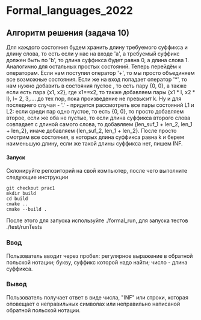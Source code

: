 # Formal_languages_2022
## Алгоритм решения (задача 10)
Для каждого состояния будем хранить длину требуемого суффикса и длину слова, то есть если у нас на входе 'a', а требуемый суффикс должен быть по 'b', то длина суффикса будет равна 0, а длина слова 1. Аналогично для остальных простых состояний. Теперь перейдём к операторам. Если нам поступил оператор '+', то мы просто объединяем все возможные состояния. Если же на вход попадает оператор '*', то нам нужно добавить в состояния пустое , то есть пару {0, 0}, а также если есть пара {x1, x2}, где x1==x2, то также добавляем пары {x1 * l, x2 * l}, l= 2, 3,.... до тех пор, пока произведение не превысит k. Ну и  для последнего случая - '.' - придется рассмотреть все пары состояний L1 и L2: если среди пар одно пустое, то есть {0, 0}, то просто добавляем второе, если же оба не пустые, то если длина суффикса второго слова совпадает с длиной самого слова, то добавляем {len_suf_1 + len_2, len_1 + len_2}, иначе добавляем {len_suf_2, len_1 + len_2}. После просто смотрим все состояния, в которых длина суффикса равна k и берем наименьшую длину, если же такой длины суффикса нет, пишем INF.

#### Запуск
Склонируйте репозиторий на свой компьютер, после чего выполните следующие инструкции
```shell script
git checkout prac1
mkdir build
cd build
cmake ..
cmake --build .
```
После этого для запуска используйте ./formal_run, для запуска тестов ./test/runTests


### Ввод
Пользователь вводит через пробел: регулярное выражение в обратной польской нотации; букву, суффикс которой надо найти; число - длина суффикса.
### Вывод
Пользователь получает ответ в виде числа, "INF" или строки, которая оповещает о неправильных символах или неправильно написаной обратной польской нотации.
